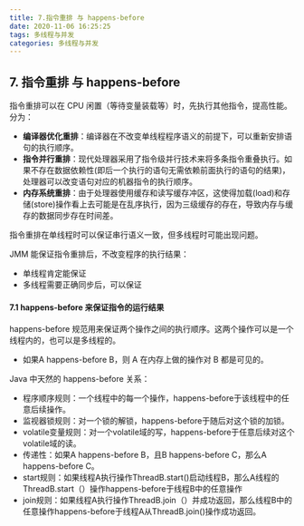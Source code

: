 ```yaml
---
title: 7.指令重排 与 happens-before
date: 2020-11-06 16:25:25
tags: 多线程与并发
categories: 多线程与并发
---
```


## 7. 指令重排 与 happens-before

指令重排可以在 CPU 闲置（等待变量装载等）时，先执行其他指令，提高性能。分为：
- **编译器优化重排**：编译器在不改变单线程程序语义的前提下，可以重新安排语句的执行顺序。
- **指令并行重排**：现代处理器采用了指令级并行技术来将多条指令重叠执行。如果不存在数据依赖性(即后一个执行的语句无需依赖前面执行的语句的结果)，处理器可以改变语句对应的机器指令的执行顺序。
- **内存系统重排**：由于处理器使用缓存和读写缓存冲区，这使得加载(load)和存储(store)操作看上去可能是在乱序执行，因为三级缓存的存在，导致内存与缓存的数据同步存在时间差。

指令重排在单线程时可以保证串行语义一致，但多线程时可能出现问题。

JMM 能保证指令重排后，不改变程序的执行结果：
- 单线程肯定能保证
- 多线程需要正确同步后，可以保证

#### 7.1 happens-before 来保证指令的运行结果

happens-before 规范用来保证两个操作之间的执行顺序。这两个操作可以是一个线程内的，也可以是多线程的。
- 如果A happens-before B，则 A 在内存上做的操作对 B 都是可见的。

Java 中天然的 happens-before 关系：
- 程序顺序规则：一个线程中的每一个操作，happens-before于该线程中的任意后续操作。
- 监视器锁规则：对一个锁的解锁，happens-before于随后对这个锁的加锁。
- volatile变量规则：对一个volatile域的写，happens-before于任意后续对这个volatile域的读。
- 传递性：如果A happens-before B，且B happens-before C，那么A happens-before C。
- start规则：如果线程A执行操作ThreadB.start()启动线程B，那么A线程的ThreadB.start（）操作happens-before于线程B中的任意操作
- join规则：如果线程A执行操作ThreadB.join（）并成功返回，那么线程B中的任意操作happens-before于线程A从ThreadB.join()操作成功返回。